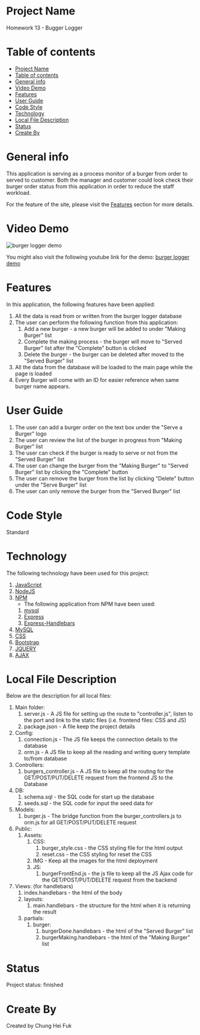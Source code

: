 # Project Name

Homework 13 - Bugger Logger

# Table of contents

- [Project Name](#project-name)
- [Table of contents](#table-of-contents)
- [General info](#general-info)
- [Video Demo](#video-demo)
- [Features](#features)
- [User Guide](#user-guide)
- [Code Style](#code-style)
- [Technology](#technology)
- [Local File Description](#local-file-description)
- [Status](#status)
- [Create By](#create-by)

# General info

This application is serving as a process monitor of a burger from order to served to customer. Both the manager and customer could look check their burger order status from this application in order to reduce the staff workload.

For the feature of the site, please visit the [Features](#features) section for more details.

# Video Demo

![burger logger demo](./public/assets/img/BurgerLogger.gif)

You might also visit the following youtube link for the demo:
[burger logger demo](https://youtu.be/dB7DVuc1y7o)

# Features

In this application, the following features have been applied:

1. All the data is read from or written from the burger logger database
2. The user can perform the following function from this application:
   1. Add a new burger - a new burger will be added to under "Making Burger" list
   2. Complete the making process - the burger will move to "Served Burger" list after the "Complete" button is clicked
   3. Delete the burger - the burger can be deleted after moved to the "Served Burger" list
3. All the data from the database will be loaded to the main page while the page is loaded
4. Every Burger will come with an ID for easier reference when same burger name appears.

# User Guide

1. The user can add a burger order on the text box under the "Serve a Burger" logo
2. The user can review the list of the burger in progress from "Making Burger" list
3. The user can check if the burger is ready to serve or not from the "Served Burger" list
4. The user can change the burger from the "Making Burger" to "Served Burger" list by clicking the "Complete" button
5. The user can remove the burger from the list by clicking "Delete" button under the "Serve Burger" list
6. The user can only remove the burger from the "Served Burger" list

# Code Style

Standard

# Technology

The following technology have been used for this project:

1. [JavaScript](https://www.javascript.com/)
2. [NodeJS](https://nodejs.org/en/)
3. [NPM](https://www.npmjs.com/)
   - The following application from NPM have been used:
   1. [mysql](https://github.com/mysqljs/mysql#readme)
   2. [Express](https://expressjs.com/)
   3. [Express-Handlebars](https://www.npmjs.com/package/express-handlebars)
4. [MySQL](https://www.mysql.com/)
5. [CSS](https://www.w3.org/Style/CSS/)
6. [Bootstrap](https://getbootstrap.com/)
7. [JQUERY](https://jquery.com/)
8. [AJAX](https://developer.mozilla.org/en-US/docs/Web/Guide/AJAX)

# Local File Description

Below are the description for all local files:

1. Main folder:
   1. server.js - A JS file for setting up the route to "controller.js", listen to the port and link to the static files (i.e. frontend files: CSS and JS)
   2. package.json - A file keep the project details
2. Config:
   1. connection.js - The JS file keeps the connection details to the database
   2. orm.js - A JS file to keep all the reading and writing query template to/from database
3. Controllers:
   1. burgers_controller.js - A JS file to keep all the routing for the GET/POST/PUT/DELETE request from the frontend JS to the Database
4. DB:
   1. schema.sql - the SQL code for start up the database
   2. seeds.sql - the SQL code for input the seed data for
5. Models:
   1. burger.js - The bridge function from the burger_controllers.js to orm.js for all GET/POST/PUT/DELETE request
6. Public:
   1. Assets:
      1. CSS:
         1. burger_style.css - the CSS styling file for the html output
         2. reset.css - the CSS styling for reset the CSS
      2. IMG - Keep all the images for the html deployment
      3. JS:
         1. burgerFrontEnd.js - the js file to keep all the JS Ajax code for the GET/POST/PUT/DELETE request from the backend
7. Views: (for handlebars)
   1. index.handlebars - the html of the body
   2. layouts:
      1. main.handlebars - the structure for the html when it is returning the result
   3. partials:
      1. burger:
         1. burgerDone.handlebars - the html of the "Served Burger" list
         2. burgerMaking.handlebars - the html of the "Making Burger" list

# Status

Project status: finished

# Create By

Created by Chung Hei Fuk
